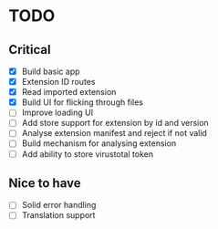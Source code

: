 # TODO <!-- omit in toc -->

## Critical

- [x] Build basic app
- [x] Extension ID routes
- [x] Read imported extension
- [x] Build UI for flicking through files
- [ ] Improve loading UI
- [ ] Add store support for extension by id and version
- [ ] Analyse extension manifest and reject if not valid
- [ ] Build mechanism for analysing extension
- [ ] Add ability to store virustotal token

## Nice to have

- [ ] Solid error handling
- [ ] Translation support
